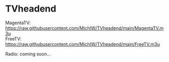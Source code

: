# TVheadend

MagentaTV: https://raw.githubusercontent.com/MichlW/TVheadend/main/MagentaTV.m3u  
FreeTV: https://raw.githubusercontent.com/MichlW/TVheadend/main/FreeTV.m3u

Radio: coming soon...

